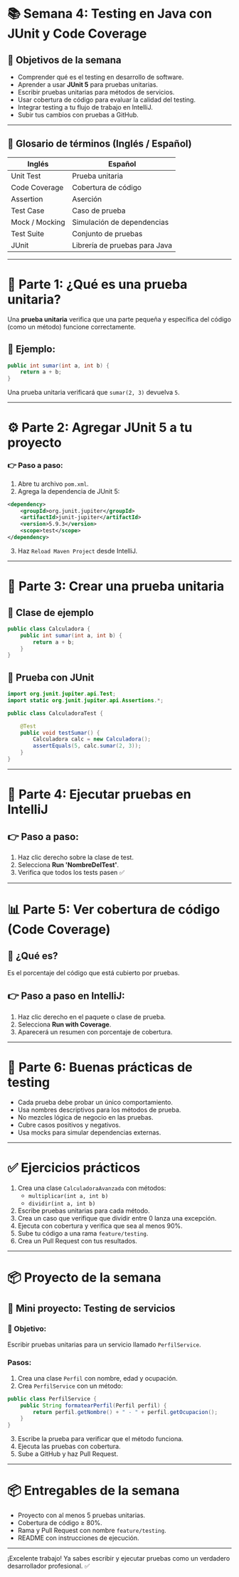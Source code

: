 # 📚 Semana 4: Testing en Java con JUnit y Code Coverage

## 🎯 Objetivos de la semana

- Comprender qué es el testing en desarrollo de software.
- Aprender a usar **JUnit 5** para pruebas unitarias.
- Escribir pruebas unitarias para métodos de servicios.
- Usar cobertura de código para evaluar la calidad del testing.
- Integrar testing a tu flujo de trabajo en IntelliJ.
- Subir tus cambios con pruebas a GitHub.

---

## 🧠 Glosario de términos (Inglés / Español)

| Inglés               | Español                         |
|----------------------|----------------------------------|
| Unit Test            | Prueba unitaria                  |
| Code Coverage        | Cobertura de código              |
| Assertion            | Aserción                         |
| Test Case            | Caso de prueba                   |
| Mock / Mocking       | Simulación de dependencias       |
| Test Suite           | Conjunto de pruebas              |
| JUnit                | Librería de pruebas para Java    |

---

# 🧪 Parte 1: ¿Qué es una prueba unitaria?

Una **prueba unitaria** verifica que una parte pequeña y específica del código (como un método) funcione correctamente.

## 📘 Ejemplo:

```java
public int sumar(int a, int b) {
    return a + b;
}
```

Una prueba unitaria verificará que `sumar(2, 3)` devuelva `5`.

---

# ⚙️ Parte 2: Agregar JUnit 5 a tu proyecto

### 👉 Paso a paso:

1. Abre tu archivo `pom.xml`.
2. Agrega la dependencia de JUnit 5:

```xml
<dependency>
    <groupId>org.junit.jupiter</groupId>
    <artifactId>junit-jupiter</artifactId>
    <version>5.9.3</version>
    <scope>test</scope>
</dependency>
```

3. Haz `Reload Maven Project` desde IntelliJ.

---

# 🧪 Parte 3: Crear una prueba unitaria

## 📘 Clase de ejemplo

```java
public class Calculadora {
    public int sumar(int a, int b) {
        return a + b;
    }
}
```

## 📘 Prueba con JUnit

```java
import org.junit.jupiter.api.Test;
import static org.junit.jupiter.api.Assertions.*;

public class CalculadoraTest {

    @Test
    public void testSumar() {
        Calculadora calc = new Calculadora();
        assertEquals(5, calc.sumar(2, 3));
    }
}
```

---

# 🧪 Parte 4: Ejecutar pruebas en IntelliJ

## 👉 Paso a paso:

1. Haz clic derecho sobre la clase de test.
2. Selecciona **Run 'NombreDelTest'**.
3. Verifica que todos los tests pasen ✅

---

# 📊 Parte 5: Ver cobertura de código (Code Coverage)

## 📘 ¿Qué es?

Es el porcentaje del código que está cubierto por pruebas.

## 👉 Paso a paso en IntelliJ:

1. Haz clic derecho en el paquete o clase de prueba.
2. Selecciona **Run with Coverage**.
3. Aparecerá un resumen con porcentaje de cobertura.

---

# 🔧 Parte 6: Buenas prácticas de testing

- Cada prueba debe probar un único comportamiento.
- Usa nombres descriptivos para los métodos de prueba.
- No mezcles lógica de negocio en las pruebas.
- Cubre casos positivos y negativos.
- Usa mocks para simular dependencias externas.

---

# ✅ Ejercicios prácticos

1. Crea una clase `CalculadoraAvanzada` con métodos:
   - `multiplicar(int a, int b)`
   - `dividir(int a, int b)`
2. Escribe pruebas unitarias para cada método.
3. Crea un caso que verifique que dividir entre 0 lanza una excepción.
4. Ejecuta con cobertura y verifica que sea al menos 90%.
5. Sube tu código a una rama `feature/testing`.
6. Crea un Pull Request con tus resultados.

---

# 📦 Proyecto de la semana

## 🧪 Mini proyecto: Testing de servicios

### 🎯 Objetivo:

Escribir pruebas unitarias para un servicio llamado `PerfilService`.

### Pasos:

1. Crea una clase `Perfil` con nombre, edad y ocupación.
2. Crea `PerfilService` con un método:

```java
public class PerfilService {
    public String formatearPerfil(Perfil perfil) {
        return perfil.getNombre() + " - " + perfil.getOcupacion();
    }
}
```

3. Escribe la prueba para verificar que el método funciona.
4. Ejecuta las pruebas con cobertura.
5. Sube a GitHub y haz Pull Request.

---

# 📦 Entregables de la semana

- Proyecto con al menos 5 pruebas unitarias.
- Cobertura de código ≥ 80%.
- Rama y Pull Request con nombre `feature/testing`.
- README con instrucciones de ejecución.

---

¡Excelente trabajo! Ya sabes escribir y ejecutar pruebas como un verdadero desarrollador profesional. ✅